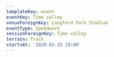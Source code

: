 ```yaml
---
templateKey: event
eventKey: Time valley
venueForeignKey: Longford Park Stadium
eventType: Speedwork
sessionForeignKey: Time valley
terrain: Track
startsAt: '2020-02-25 19:00'
---
```

